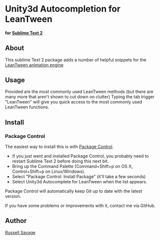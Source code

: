 # Unity3d Autocompletion for LeanTween
#### for [Sublime Text 2](http://www.sublimetext.com/2)

## About
This sublime Text 2 package adds a number of helpful snippets for the [LeanTween animation engine](http://u3d.as/content/dented-pixel/lean-tween/31i)

## Usage
Provided are the most commonly used LeanTween methods (but there are many more that aren't shown to cut down on clutter)
Typing the tab trigger "LeanTween" will give you quick access to the most commonly used LeanTween functions.


## Install

### Package Control

The easiest way to install this is with [Package Control](http://wbond.net/sublime\_packages/package\_control).

 * If you just went and installed Package Control, you probably need to restart Sublime Text 2 before doing this next bit.
 * Bring up the Command Palette (Command+Shift+p on OS X, Control+Shift+p on Linux/Windows).
 * Select "Package Control: Install Package" (it'll take a few seconds)
 * Select Unity3d Autocomplete for LeanTween when the list appears.

Package Control will automatically keep Git up to date with the latest version.

If you have some problems or improvements with it, contact me via GitHub.


## Author
[Russell Savage](http://dentedpixel.com)
